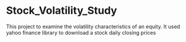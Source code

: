 # Stock_Volatility_Study
This project to examine the volatility characteristics of an equity. It used yahoo finance library to download a stock daily closing prices 

